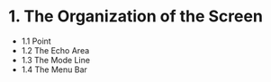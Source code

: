 # 1. The Organization of the Screen

- 1.1 Point
- 1.2 The Echo Area
- 1.3 The Mode Line
- 1.4 The Menu Bar
